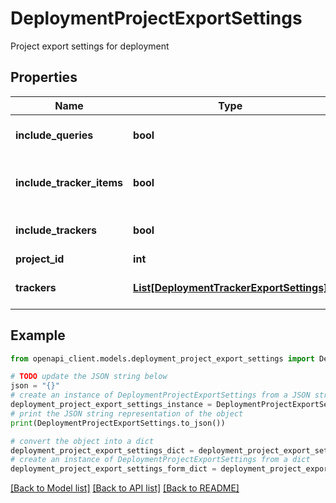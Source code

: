 # DeploymentProjectExportSettings

Project export settings for deployment

## Properties

Name | Type | Description | Notes
------------ | ------------- | ------------- | -------------
**include_queries** | **bool** | Flag if queries are included. | [optional] 
**include_tracker_items** | **bool** | Flag if tracker items are included. | [optional] 
**include_trackers** | **bool** | Flag if trackers are included. | [optional] 
**project_id** | **int** | Project id | 
**trackers** | [**List[DeploymentTrackerExportSettings]**](DeploymentTrackerExportSettings.md) | Tracker export settings | [optional] 

## Example

```python
from openapi_client.models.deployment_project_export_settings import DeploymentProjectExportSettings

# TODO update the JSON string below
json = "{}"
# create an instance of DeploymentProjectExportSettings from a JSON string
deployment_project_export_settings_instance = DeploymentProjectExportSettings.from_json(json)
# print the JSON string representation of the object
print(DeploymentProjectExportSettings.to_json())

# convert the object into a dict
deployment_project_export_settings_dict = deployment_project_export_settings_instance.to_dict()
# create an instance of DeploymentProjectExportSettings from a dict
deployment_project_export_settings_form_dict = deployment_project_export_settings.from_dict(deployment_project_export_settings_dict)
```
[[Back to Model list]](../README.md#documentation-for-models) [[Back to API list]](../README.md#documentation-for-api-endpoints) [[Back to README]](../README.md)


